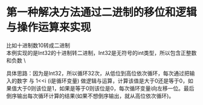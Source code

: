 # 第一种解决方法通过二进制的移位和逻辑与操作运算来实现
比如十进制数10转成二进制 \
本例实现的是Int32的十进制转二进制，Int32是无符号的int类型，所以包含正整数和负数 \

具体思路：因为是Int32，所以循环32次，从低位到高位依次循环，每次通过把输入的数字 与 1<<i (i是循环变量) 做逻辑与运算，计算该值是大于0还是等于0，如果值大于0则该位是1，如果是等于0则该位是0，每次循环变量i向左移一位。最后倒序输出每次循环计算的结果(如果不想倒序输出，就从高位依次循环)。

